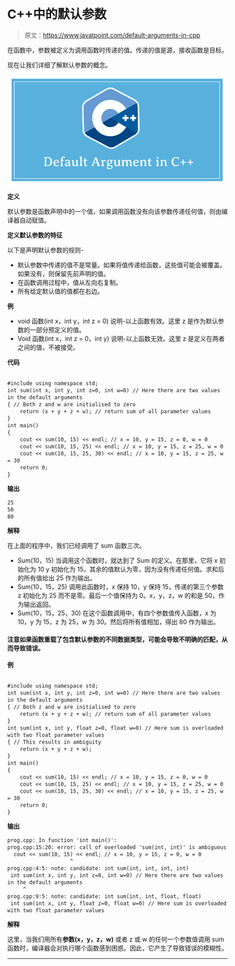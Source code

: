 # C++中的默认参数

> 原文：<https://www.javatpoint.com/default-arguments-in-cpp>

在函数中，参数被定义为调用函数时传递的值。传递的值是源，接收函数是目标。

现在让我们详细了解默认参数的概念。

![Default arguments in C++](img/e20d9bd6f27a835a780877440f774d68.png)

**定义**

默认参数是函数声明中的一个值，如果调用函数没有向该参数传递任何值，则由编译器自动赋值。

**定义默认参数的特征**

以下是声明默认参数的规则-

*   默认参数中传递的值不是常量。如果将值传递给函数，这些值可能会被覆盖。如果没有，则保留先前声明的值。
*   在函数调用过程中，值从左向右复制。
*   所有给定默认值的值都在右边。

**例**

*   void 函数(int x，int y，int z = 0)
    说明-以上函数有效。这里 z 是作为默认参数的一部分预定义的值。
*   Void 函数(int x，int z = 0，int y)
    说明-以上函数无效。这里 z 是定义在两者之间的值，不被接受。

**代码**

```

#include using namespace std;
int sum(int x, int y, int z=0, int w=0) // Here there are two values in the default arguments 
{ // Both z and w are initialised to zero 
	return (x + y + z + w); // return sum of all parameter values
}
int main()
{
	cout << sum(10, 15) << endl; // x = 10, y = 15, z = 0, w = 0
	cout << sum(10, 15, 25) << endl; // x = 10, y = 15, z = 25, w = 0
	cout << sum(10, 15, 25, 30) << endl; // x = 10, y = 15, z = 25, w = 30
	return 0;
} 
```

**输出**

```
25
50
80    

```

**解释**

在上面的程序中，我们已经调用了 sum 函数三次。

*   Sum(10，15)
    当调用这个函数时，就达到了 Sum 的定义。在那里，它将 x 初始化为 10 y 初始化为 15，其余的值默认为零，因为没有传递任何值。求和后的所有值给出 25 作为输出。
*   Sum(10，15，25)
    调用此函数时，x 保持 10，y 保持 15，传递的第三个参数 z 初始化为 25 而不是零。最后一个值保持为 0。x，y，z，w 的和是 50，作为输出返回。
*   Sum(10，15，25，30)
    在这个函数调用中，有四个参数值传入函数，x 为 10，y 为 15，z 为 25，w 为 30。然后将所有值相加，得出 80 作为输出。

#### 注意如果函数重载了包含默认参数的不同数据类型，可能会导致不明确的匹配，从而导致错误。

**例**

```

#include using namespace std;
int sum(int x, int y, int z=0, int w=0) // Here there are two values in the default arguments 
{ // Both z and w are initialised to zero 
	return (x + y + z + w); // return sum of all parameter values
}
int sum(int x, int y, float z=0, float w=0) // Here sum is overloaded with two float parameter values 
{ // This results in ambiguity 
	return (x + y + z + w);
}
int main()
{
	cout << sum(10, 15) << endl; // x = 10, y = 15, z = 0, w = 0
	cout << sum(10, 15, 25) << endl; // x = 10, y = 15, z = 25, w = 0
	cout << sum(10, 15, 25, 30) << endl; // x = 10, y = 15, z = 25, w = 30
	return 0;
} 
```

**输出**

```
prog.cpp: In function 'int main()':
prog.cpp:15:20: error: call of overloaded 'sum(int, int)' is ambiguous
  cout << sum(10, 15) << endl; // x = 10, y = 15, z = 0, w = 0
                    ^
prog.cpp:4:5: note: candidate: int sum(int, int, int, int)
 int sum(int x, int y, int z=0, int w=0) // Here there are two values in the default arguments 
     ^
prog.cpp:9:5: note: candidate: int sum(int, int, float, float)
 int sum(int x, int y, float z=0, float w=0) // Here sum is overloaded with two float parameter values    

```

**解释**

这里，当我们用所有**参数(x，y，z，w)** 或者 z 或 w 的任何一个参数值调用 sum 函数时，编译器会对执行哪个函数感到困惑。因此，它产生了导致错误的模糊性。

* * *